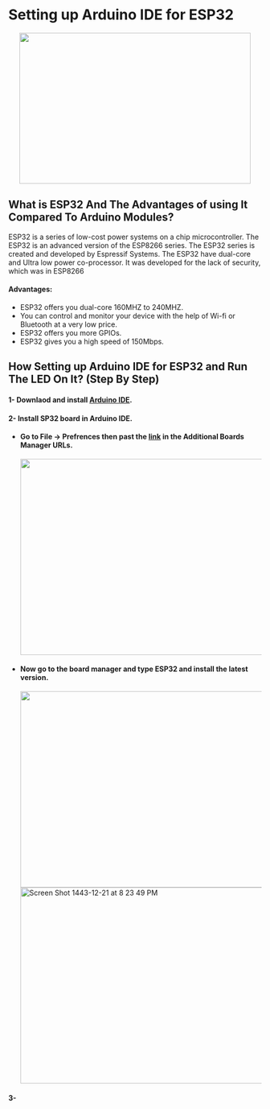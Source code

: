 # Setting up Arduino IDE for ESP32
<p align="center">
  <img width="460" height="300" src="https://i0.wp.com/randomnerdtutorials.com/wp-content/uploads/2018/08/ESP32-DOIT-DEVKIT-V1-Board-Pinout-30-GPIOs-Copy.png?resize=828%2C492&quality=100&strip=all&ssl=1">
</p>

## What is ESP32 And The Advantages of using It Compared To Arduino Modules?
ESP32 is a series of low-cost power systems on a chip microcontroller. The ESP32 is an advanced version of the ESP8266 series. The ESP32 series is created and developed by Espressif Systems. The ESP32 have dual-core and Ultra low power co-processor. It was developed for the lack of security, which was in ESP8266

#### Advantages:  

- ESP32 offers you dual-core 160MHZ to 240MHZ.
- You can control and monitor your device with the help of Wi-fi or Bluetooth at a very low price.
- ESP32 offers you more GPIOs.
- ESP32 gives you a high speed of 150Mbps.

## How Setting up Arduino IDE for ESP32 and Run The LED On It? (Step By Step)

#### 1- Downlaod and install [Arduino IDE](https://www.arduino.cc/en/software).
#### 2- Install SP32 board in Arduino IDE.
- ####  Go to File -> Prefrences then past the [link](https://dl.espressif.com/dl/package_esp32_index.json) in the Additional Boards Manager URLs.

  <img width="500" height="390" src="https://user-images.githubusercontent.com/74800962/180086991-dc983bd6-db18-4d98-ac2f-975fcfbc6fcc.png">
- #### Now go to the board manager and type ESP32 and install the latest version.
  <img width="500" height="390" src="https://user-images.githubusercontent.com/74800962/180087844-f0eca6ae-82dd-4439-82c9-bd51c1a8a461.png">

  <img width="500" height="390"  alt="Screen Shot 1443-12-21 at 8 23 49 PM" src="https://user-images.githubusercontent.com/74800962/180088537-207ae77f-00c6-4903-ab63-93071ee7c693.png">

#### 3-
